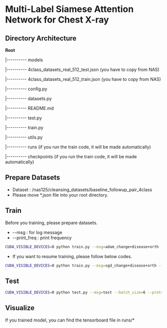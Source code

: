 # Multi-Label Siamese Attention Network for Chest X-ray





## Directory Architecture

**Root**

|---------- models

|---------- 4class_datasets_real_512_test.json (you have to copy from NAS)

|---------- 4class_datasets_real_512_train.json (you have to copy from NAS)

|---------- config.py

|---------- datasets.py

|---------- README.md

|---------- test.py

|---------- train.py

|---------- utils.py

|---------- runs (if you run the train code, it will be made automatically)

|---------- checkpoints (if you run the train code, it will be made automatically)



## Prepare Datasets

* Dataset : /nas125/cleansing_datasets/baseline_followup_pair_4class
* Please move *.json file into your root directory.



## Train

Before you training, please prepare datasets.

* --msg : for log message
* --print_freq : print frequency

```bash
CUDA_VISIBLE_DEVICES=0 python train.py --msg=adam_change+disease+orth --batch_size=20 --print_freq=300
```



* If you want to resume training, please follow below codes.

```bash
CUDA_VISIBLE_DEVICES=0 python train.py --msg=sgd_change+disease+orth --resume=True --batch_size=20 --print_freq=300 --pretrained=checkpoints/2020-09-29_031838_sgd_change+disease+0.5orth_gradclip_real/10153.pt
```



## Test

```bash
CUDA_VISIBLE_DEVICES=0 python test.py --msg=test --batch_size=6 --pretrained checkpoints/2020-10-13_113615_sgd_change+disease+orth_res152_real/20306.pth
```



## Visualize

If you trained model, you can find the tensorboard file in runs/*
